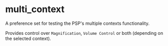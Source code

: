 # multi_context

A preference set for testing the PSP's multiple contexts functionality.

Provides control over `Magnification`, `Volume Control` or both (depending on the selected context).
